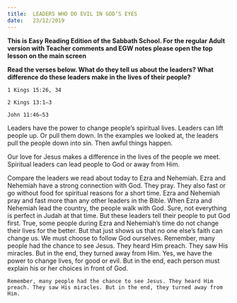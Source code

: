 ```yaml
---
title:  LEADERS WHO DO EVIL IN GOD’S EYES 
date:   23/12/2019
---
```


**This is Easy Reading Edition of the Sabbath School. For the regular Adult version with Teacher comments and EGW notes please open the top lesson on the main screen** 

**Read the verses below. What do they tell us about the leaders? What difference do these leaders make in the lives of their people?**

`1 Kings 15:26, 34`

`2 Kings 13:1–3`

`John 11:46–53`

Leaders have the power to change people’s spiritual lives. Leaders can lift people up. Or pull them down. In the examples we looked at, the leaders pull the people down into sin. Then awful things happen.

Our love for Jesus makes a difference in the lives of the people we meet. Spiritual leaders can lead people to God or away from Him. 

Compare the leaders we read about today to Ezra and Nehemiah. Ezra and Nehemiah have a strong connection with God. They pray. They also fast or go without food for spiritual reasons for a short time. Ezra and Nehemiah pray and fast more than any other leaders in the Bible. When Ezra and Nehemiah lead the country, the people walk with God. Sure, not everything is perfect in Judah at that time. But these leaders tell their people to put God first. True, some people during Ezra and Nehemiah’s time do not change their lives for the better. But that just shows us that no one else’s faith can change us. We must choose to follow God ourselves. Remember, many people had the chance to see Jesus. They heard Him preach. They saw His miracles. But in the end, they turned away from Him. Yes, we have the power to change lives, for good or evil. But in the end, each person must explain his or her choices in front of God.

`Remember, many people had the chance to see Jesus. They heard Him preach. They saw His miracles. But in the end, they turned away from Him.`